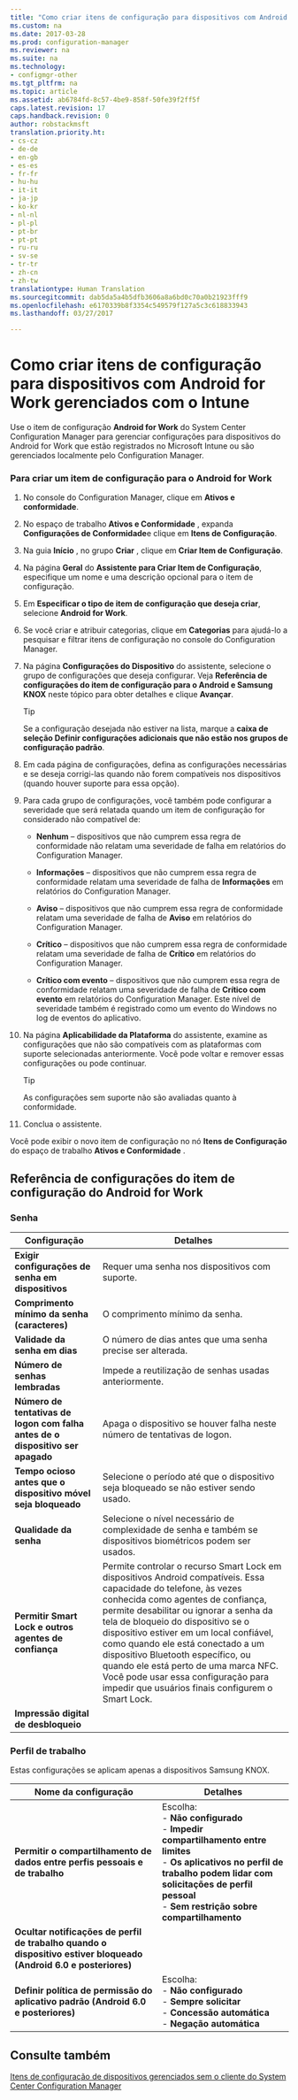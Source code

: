 ```yaml
---
title: "Como criar itens de configuração para dispositivos com Android for Work gerenciados com o Intune"
ms.custom: na
ms.date: 2017-03-28
ms.prod: configuration-manager
ms.reviewer: na
ms.suite: na
ms.technology:
- configmgr-other
ms.tgt_pltfrm: na
ms.topic: article
ms.assetid: ab6784fd-8c57-4be9-858f-50fe39f2ff5f
caps.latest.revision: 17
caps.handback.revision: 0
author: robstackmsft
translation.priority.ht:
- cs-cz
- de-de
- en-gb
- es-es
- fr-fr
- hu-hu
- it-it
- ja-jp
- ko-kr
- nl-nl
- pl-pl
- pt-br
- pt-pt
- ru-ru
- sv-se
- tr-tr
- zh-cn
- zh-tw
translationtype: Human Translation
ms.sourcegitcommit: dab5da5a4b5dfb3606a8a6bd0c70a0b21923fff9
ms.openlocfilehash: e6170339b8f3354c549579f127a5c3c618833943
ms.lasthandoff: 03/27/2017

---
```

# <a name="how-to-create-configuration-items-for-android-for-work-devices-managed-with-intune"></a>Como criar itens de configuração para dispositivos com Android for Work gerenciados com o Intune
  
 Use o item de configuração **Android for Work** do System Center Configuration Manager para gerenciar configurações para dispositivos do Android for Work que estão registrados no Microsoft Intune ou são gerenciados localmente pelo Configuration Manager.  
  
### <a name="to-create-an-android-for-work-configuration-item"></a>Para criar um item de configuração para o Android for Work  
  
1.  No console do Configuration Manager, clique em **Ativos e conformidade**.  
  
2.  No espaço de trabalho **Ativos e Conformidade** , expanda **Configurações de Conformidade**e clique em **Itens de Configuração**.  
  
3.  Na guia **Início** , no grupo **Criar** , clique em **Criar Item de Configuração**.  
  
4.  Na página **Geral** do **Assistente para Criar Item de Configuração**, especifique um nome e uma descrição opcional para o item de configuração.  
  
5.  Em **Especificar o tipo de item de configuração que deseja criar**, selecione **Android for Work**.  
  
6.  Se você criar e atribuir categorias, clique em **Categorias** para ajudá-lo a pesquisar e filtrar itens de configuração no console do Configuration Manager.  
  
7.  Na página **Configurações do Dispositivo** do assistente, selecione o grupo de configurações que deseja configurar. Veja **Referência de configurações do item de configuração para o Android e Samsung KNOX** neste tópico para obter detalhes e clique **Avançar**.  
  
    > [!TIP]  
    >  Se a configuração desejada não estiver na lista, marque a **caixa de seleção Definir configurações adicionais que não estão nos grupos de configuração padrão**.  
  
9. Em cada página de configurações, defina as configurações necessárias e se deseja corrigi-las quando não forem compatíveis nos dispositivos (quando houver suporte para essa opção).  
  
10. Para cada grupo de configurações, você também pode configurar a severidade que será relatada quando um item de configuração for considerado não compatível de:  
  
    -   **Nenhum** – dispositivos que não cumprem essa regra de conformidade não relatam uma severidade de falha em relatórios do Configuration Manager.  
  
    -   **Informações** – dispositivos que não cumprem essa regra de conformidade relatam uma severidade de falha de **Informações** em relatórios do Configuration Manager.  
  
    -   **Aviso** – dispositivos que não cumprem essa regra de conformidade relatam uma severidade de falha de **Aviso** em relatórios do Configuration Manager.  
  
    -   **Crítico** – dispositivos que não cumprem essa regra de conformidade relatam uma severidade de falha de **Crítico** em relatórios do Configuration Manager.  
  
    -   **Crítico com evento** – dispositivos que não cumprem essa regra de conformidade relatam uma severidade de falha de **Crítico com evento** em relatórios do Configuration Manager. Este nível de severidade também é registrado como um evento do Windows no log de eventos do aplicativo.  
  
11. Na página **Aplicabilidade da Plataforma** do assistente, examine as configurações que não são compatíveis com as plataformas com suporte selecionadas anteriormente. Você pode voltar e remover essas configurações ou pode continuar.  
  
    > [!TIP]  
    >  As configurações sem suporte não são avaliadas quanto à conformidade.  
  
12. Conclua o assistente.  
  
 Você pode exibir o novo item de configuração no nó **Itens de Configuração** do espaço de trabalho **Ativos e Conformidade** .  
  
##  <a name="android-for-work-configuration-item-settings-reference"></a>Referência de configurações do item de configuração do Android for Work  
  
### <a name="password"></a>Senha  
   
|Configuração|Detalhes|  
|-------------|-------------|  
|**Exigir configurações de senha em dispositivos**|Requer uma senha nos dispositivos com suporte.|  
|**Comprimento mínimo da senha (caracteres)**|O comprimento mínimo da senha.|  
|**Validade da senha em dias**|O número de dias antes que uma senha precise ser alterada.|  
|**Número de senhas lembradas**|Impede a reutilização de senhas usadas anteriormente.|  
|**Número de tentativas de logon com falha antes de o dispositivo ser apagado**|Apaga o dispositivo se houver falha neste número de tentativas de logon.|  
|**Tempo ocioso antes que o dispositivo móvel seja bloqueado**|Selecione o período até que o dispositivo seja bloqueado se não estiver sendo usado.|
|**Qualidade da senha**|Selecione o nível necessário de complexidade de senha e também se dispositivos biométricos podem ser usados.|  
|**Permitir Smart Lock e outros agentes de confiança**|Permite controlar o recurso Smart Lock em dispositivos Android compatíveis. Essa capacidade do telefone, às vezes conhecida como agentes de confiança, permite desabilitar ou ignorar a senha da tela de bloqueio do dispositivo se o dispositivo estiver em um local confiável, como quando ele está conectado a um dispositivo Bluetooth específico, ou quando ele está perto de uma marca NFC. Você pode usar essa configuração para impedir que usuários finais configurem o Smart Lock.|
|**Impressão digital de desbloqueio**||
  
###  <a name="work-profile"></a>Perfil de trabalho  
 Estas configurações se aplicam apenas a dispositivos Samsung KNOX.  
  
|Nome da configuração|Detalhes|  
|------------------|-------------|  
|**Permitir o compartilhamento de dados entre perfis pessoais e de trabalho**|Escolha:<br>- **Não configurado**<br>- **Impedir compartilhamento entre limites**<br>- **Os aplicativos no perfil de trabalho podem lidar com solicitações de perfil pessoal**<br>- **Sem restrição sobre compartilhamento**<br>|  
|**Ocultar notificações de perfil de trabalho quando o dispositivo estiver bloqueado (Android 6.0 e posteriores)**||
|**Definir política de permissão do aplicativo padrão (Android 6.0 e posteriores)**|Escolha:<br>- **Não configurado**<br>- **Sempre solicitar**<br>- **Concessão automática**<br>- **Negação automática**|
  
 
## <a name="see-also"></a>Consulte também  
 [Itens de configuração de dispositivos gerenciados sem o cliente do System Center Configuration Manager](../../compliance/deploy-use/configuration-items-for-devices-managed-without-the-client.md)
